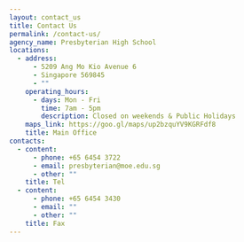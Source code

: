 ```yaml
---
layout: contact_us
title: Contact Us
permalink: /contact-us/
agency_name: Presbyterian High School
locations:
  - address:
      - 5209 Ang Mo Kio Avenue 6
      - Singapore 569845
      - ""
    operating_hours:
      - days: Mon - Fri
        time: 7am - 5pm
        description: Closed on weekends & Public Holidays
    maps_link: https://goo.gl/maps/up2bzquYV9KGRFdf8
    title: Main Office
contacts:
  - content:
      - phone: +65 6454 3722
      - email: presbyterian@moe.edu.sg
      - other: ""
    title: Tel
  - content:
      - phone: +65 6454 3430
      - email: ""
      - other: ""
    title: Fax
---
```

